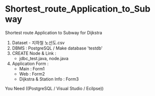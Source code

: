 # Shortest_route_Application_to_Subway
Shortest route Application to Subway for Dijkstra

1) Dataset - 지하철 노선도.csv
2) DBMS : PostgreSQL / Make database 'testdb'
3) CREATE Node & Link :
    - jdbc_test.java, node.java
4) Application Form :
    - Main : Form1
    - Web : Form2
    - Dijkstra & Station Info : Form3
    
You Need ((PostgreSQL / Visual Studio / Ecilpse))
